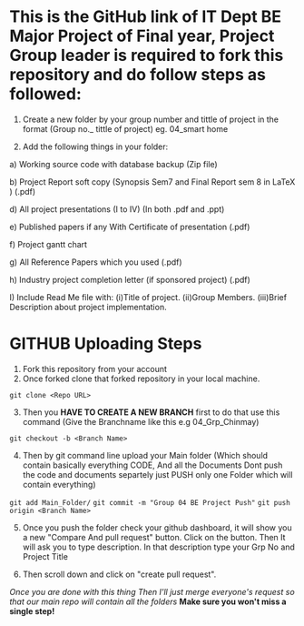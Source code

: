 # This is the GitHub link of IT Dept BE Major Project of Final year, Project Group leader is required to fork this repository and do follow steps as followed:

1) Create a new folder by your group number and tittle of project in the format (Group no._ tittle of project) eg. 04_smart home

2) Add the following things in your folder:

a) Working source code with database backup (Zip file)

b) Project Report soft copy (Synopsis Sem7 and Final Report sem 8 in LaTeX ) (.pdf)

d) All project presentations (I to IV) (In both .pdf and .ppt)

e) Published papers if any With Certificate of presentation (.pdf)

f) Project gantt chart

g) All Reference Papers which you used (.pdf)

h) Industry project completion letter (if sponsored project) (.pdf)

I) Include Read Me file with: (i)Title of project. (ii)Group Members. (iii)Brief Description about project implementation.

# GITHUB Uploading Steps 

1. Fork this repository from your account
2. Once forked clone that forked repository in your local machine.

`git clone <Repo URL>`

3. Then you **HAVE TO CREATE A NEW BRANCH** first to do that use this command (Give the Branchname like this e.g 04_Grp_Chinmay)

`git checkout -b <Branch Name>`

4. Then by git command line upload your Main folder (Which should contain basically everything CODE, And all the Documents Dont push the code and documents separtely just PUSH only one Folder which will contain everything)


`git add Main_Folder/`
`git commit -m "Group 04 BE Project Push"`
`git push origin <Branch Name>`

5. Once you push the folder check your github dashboard, it will show you a new "Compare And pull request" button. Click on the button. Then It will ask you to type description. In that description type your Grp No and Project Title 

6. Then scroll down and click on "create pull request".

*Once you are done with this thing Then I'll just merge everyone's request so that our main repo will contain all the folders*
**Make sure you won't miss a single step!**
